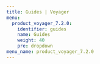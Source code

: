 ```yaml
---
title: Guides | Voyager
menu:
  product_voyager_7.2.0:
    identifier: guides
    name: Guides
    weight: 40
    pre: dropdown
menu_name: product_voyager_7.2.0
---
```

